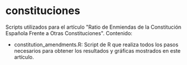 # constituciones
Scripts utilizados para el artículo "Ratio de Enmiendas de la Constitución Española Frente a Otras Constituciones". Contenido:

- constitution_amendments.R: Script de R que realiza todos los pasos necesarios para obtener los resultados y gráficas mostrados en este artículo.
